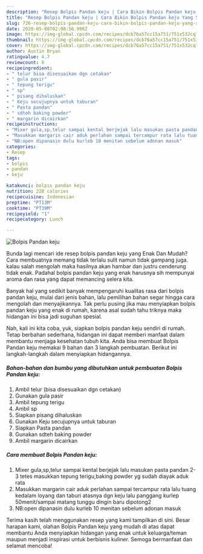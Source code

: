 ```yaml
---
description: "Resep Bolpis Pandan keju | Cara Bikin Bolpis Pandan keju Yang Sedap"
title: "Resep Bolpis Pandan keju | Cara Bikin Bolpis Pandan keju Yang Sedap"
slug: 726-resep-bolpis-pandan-keju-cara-bikin-bolpis-pandan-keju-yang-sedap
date: 2020-05-08T02:08:56.996Z
image: https://img-global.cpcdn.com/recipes/dcb76a57cc15a751/751x532cq70/bolpis-pandan-keju-foto-resep-utama.jpg
thumbnail: https://img-global.cpcdn.com/recipes/dcb76a57cc15a751/751x532cq70/bolpis-pandan-keju-foto-resep-utama.jpg
cover: https://img-global.cpcdn.com/recipes/dcb76a57cc15a751/751x532cq70/bolpis-pandan-keju-foto-resep-utama.jpg
author: Austin Bryan
ratingvalue: 4.7
reviewcount: 8
recipeingredient:
- " telur bisa disesuaikan dgn cetakan"
- " gula pasir"
- " tepung terigu"
- " sp"
- " pisang dihaluskan"
- " Keju secujupnya untuk taburan"
- " Pasta pandan"
- " sdteh baking powder"
- " margarin dicairkan"
recipeinstructions:
- "Mixer gula,sp,telur sampai kental berjejak lalu masukan pasta pandan 2-3 tetes masukkan tepung terigu,baking powder yg sudah diayak aduk rata"
- "Masukkan margarin cair aduk perlahan sampai tercampur rata lalu tuang kedalam loyang dan taburi atasnya dgn keju lalu panggang kurlep 50menit/sampai matang tunggu dingin baru dipotong2"
- "NB:open dipanasin dulu kurleb 10 menitan sebelum adonan masuk"
categories:
- Resep
tags:
- bolpis
- pandan
- keju

katakunci: bolpis pandan keju 
nutrition: 228 calories
recipecuisine: Indonesian
preptime: "PT13M"
cooktime: "PT39M"
recipeyield: "1"
recipecategory: Lunch

---
```



![Bolpis Pandan keju](https://img-global.cpcdn.com/recipes/dcb76a57cc15a751/751x532cq70/bolpis-pandan-keju-foto-resep-utama.jpg)

Bunda lagi mencari ide resep bolpis pandan keju yang Enak Dan Mudah? Cara membuatnya memang tidak terlalu sulit namun tidak gampang juga. kalau salah mengolah maka hasilnya akan hambar dan justru cenderung tidak enak. Padahal bolpis pandan keju yang enak harusnya sih mempunyai aroma dan rasa yang dapat memancing selera kita.



Banyak hal yang sedikit banyak mempengaruhi kualitas rasa dari bolpis pandan keju, mulai dari jenis bahan, lalu pemilihan bahan segar hingga cara mengolah dan menyajikannya. Tak perlu pusing jika mau menyiapkan bolpis pandan keju yang enak di rumah, karena asal sudah tahu triknya maka hidangan ini bisa jadi suguhan spesial.


Nah, kali ini kita coba, yuk, siapkan bolpis pandan keju sendiri di rumah. Tetap berbahan sederhana, hidangan ini dapat memberi manfaat dalam membantu menjaga kesehatan tubuh kita. Anda bisa membuat Bolpis Pandan keju memakai 9 bahan dan 3 langkah pembuatan. Berikut ini langkah-langkah dalam menyiapkan hidangannya.

<!--inarticleads1-->

##### Bahan-bahan dan bumbu yang dibutuhkan untuk pembuatan Bolpis Pandan keju:

1. Ambil  telur (bisa disesuaikan dgn cetakan)
1. Gunakan  gula pasir
1. Ambil  tepung terigu
1. Ambil  sp
1. Siapkan  pisang dihaluskan
1. Gunakan  Keju secujupnya untuk taburan
1. Siapkan  Pasta pandan
1. Gunakan  sdteh baking powder
1. Ambil  margarin dicairkan




<!--inarticleads2-->

##### Cara membuat Bolpis Pandan keju:

1. Mixer gula,sp,telur sampai kental berjejak lalu masukan pasta pandan 2-3 tetes masukkan tepung terigu,baking powder yg sudah diayak aduk rata
1. Masukkan margarin cair aduk perlahan sampai tercampur rata lalu tuang kedalam loyang dan taburi atasnya dgn keju lalu panggang kurlep 50menit/sampai matang tunggu dingin baru dipotong2
1. NB:open dipanasin dulu kurleb 10 menitan sebelum adonan masuk




Terima kasih telah menggunakan resep yang kami tampilkan di sini. Besar harapan kami, olahan Bolpis Pandan keju yang mudah di atas dapat membantu Anda menyiapkan hidangan yang enak untuk keluarga/teman maupun menjadi inspirasi untuk berbisnis kuliner. Semoga bermanfaat dan selamat mencoba!
